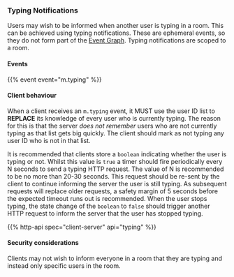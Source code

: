 
### Typing Notifications

Users may wish to be informed when another user is typing in a room.
This can be achieved using typing notifications. These are ephemeral
events, so they do not form part of the
[Event Graph](index.html#event-graphs). Typing notifications are scoped
to a room.

#### Events

{{% event event="m.typing" %}}

#### Client behaviour

When a client receives an `m.typing` event, it MUST use the user ID list
to **REPLACE** its knowledge of every user who is currently typing. The
reason for this is that the server *does not remember* users who are not
currently typing as that list gets big quickly. The client should mark
as not typing any user ID who is not in that list.

It is recommended that clients store a `boolean` indicating whether the
user is typing or not. Whilst this value is `true` a timer should fire
periodically every N seconds to send a typing HTTP request. The value of
N is recommended to be no more than 20-30 seconds. This request should
be re-sent by the client to continue informing the server the user is
still typing. As subsequent requests will replace older requests, a
safety margin of 5 seconds before the expected timeout runs out is
recommended. When the user stops typing, the state change of the
`boolean` to `false` should trigger another HTTP request to inform the
server that the user has stopped typing.

{{% http-api spec="client-server" api="typing" %}}

#### Security considerations

Clients may not wish to inform everyone in a room that they are typing
and instead only specific users in the room.
